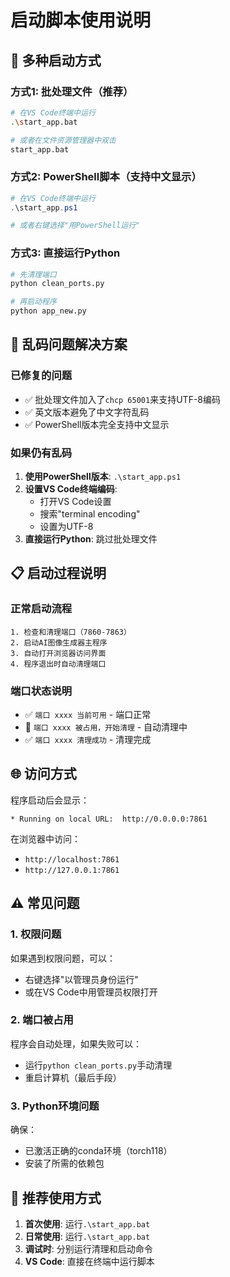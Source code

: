 # 启动脚本使用说明

## 🚀 多种启动方式

### 方式1: 批处理文件（推荐）
```bash
# 在VS Code终端中运行
.\start_app.bat

# 或者在文件资源管理器中双击
start_app.bat
```

### 方式2: PowerShell脚本（支持中文显示）
```powershell
# 在VS Code终端中运行
.\start_app.ps1

# 或者右键选择"用PowerShell运行"
```

### 方式3: 直接运行Python
```bash
# 先清理端口
python clean_ports.py

# 再启动程序
python app_new.py
```

## 🔧 乱码问题解决方案

### 已修复的问题
- ✅ 批处理文件加入了`chcp 65001`来支持UTF-8编码
- ✅ 英文版本避免了中文字符乱码
- ✅ PowerShell版本完全支持中文显示

### 如果仍有乱码
1. **使用PowerShell版本**: `.\start_app.ps1`
2. **设置VS Code终端编码**: 
   - 打开VS Code设置
   - 搜索"terminal encoding"
   - 设置为UTF-8
3. **直接运行Python**: 跳过批处理文件

## 📋 启动过程说明

### 正常启动流程
```
1. 检查和清理端口（7860-7863）
2. 启动AI图像生成器主程序
3. 自动打开浏览器访问界面
4. 程序退出时自动清理端口
```

### 端口状态说明
- ✅ `端口 xxxx 当前可用` - 端口正常
- 🔧 `端口 xxxx 被占用，开始清理` - 自动清理中
- ✅ `端口 xxxx 清理成功` - 清理完成

## 🌐 访问方式

程序启动后会显示：
```
* Running on local URL:  http://0.0.0.0:7861
```

在浏览器中访问：
- `http://localhost:7861`
- `http://127.0.0.1:7861`

## ⚠️ 常见问题

### 1. 权限问题
如果遇到权限问题，可以：
- 右键选择"以管理员身份运行"
- 或在VS Code中用管理员权限打开

### 2. 端口被占用
程序会自动处理，如果失败可以：
- 运行`python clean_ports.py`手动清理
- 重启计算机（最后手段）

### 3. Python环境问题
确保：
- 已激活正确的conda环境（torch118）
- 安装了所需的依赖包

## 🎯 推荐使用方式

1. **首次使用**: 运行`.\start_app.bat`
2. **日常使用**: 运行`.\start_app.bat`
3. **调试时**: 分别运行清理和启动命令
4. **VS Code**: 直接在终端中运行脚本
